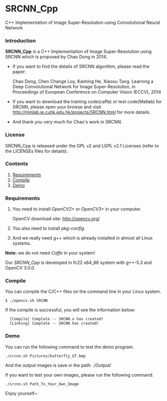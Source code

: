 # SRCNN_Cpp
C++ Implementation of Image Super-Resolution using Convolutional Neural Network

### Introduction
**SRCNN_Cpp** is a C++ Implementation of Image Super-Resolution using SRCNN which is proposed by Chao Dong in 2014.
 - If you want to find the details of SRCNN algorithm, please read the paper:  

   Chao Dong, Chen Change Loy, Kaiming He, Xiaoou Tang. Learning a Deep Convolutional Network for Image Super-Resolution, in Proceedings of European Conference on Computer Vision (ECCV), 2014
 - If you want to download the training code(caffe) or test code(Matlab) for SRCNN, please open your browse and visit http://mmlab.ie.cuhk.edu.hk/projects/SRCNN.html for more details.
 - And thank you very much for Chao's work in SRCNN.

### License
SRCNN_Cpp is released under the GPL v2 and LGPL v2.1 Licenses (refer to the LICENSEs files for details).

### Contents
1. [Requirements](#requirements)
2. [Compile](#compile)
3. [Demo](#demo)

### Requirements

1. You need to install *OpenCV2+* or *OpenCV3+* in your computer.

   OpenCV download site: http://opencv.org/

2. You also need to install *pkg-config*.

3. And we really need *g++* which is already installed in almost all Linux systems.

**Note:** we do not need *Caffe* in your system!   

Our *SRCNN_Cpp* is developed in fc22 x64_86 system with g++-5.3 and OpenCV 3.0.0.

### Compile

You can compile the C/C++ files on the command line in your Linux system. 

``` Shell
$ ./opencv.sh SRCNN
```

If the compile is successful, you will see the information below:

``` Shell
  [Compile] Complete -- SRCNN.o has created!
  [Linking] Complete -- SRCNN has created!
```

### Demo

You can run the following command to test the demo program.

``` Shell
./srcnn.sh Pictures/butterfly_GT.bmp
```

And the output images is save in the path: ./Output/

If you want to test your own images, please run the following command:

``` Shell
./srcnn.sh Path_To_Your_Own_Image
```

Enjoy yourself~
